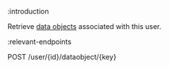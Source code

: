 :introduction

Retrieve [data objects](/endpoints/POST/user/{id}/dataobject/{key}) associated
with this user.

:relevant-endpoints

POST /user/{id}/dataobject/{key}
